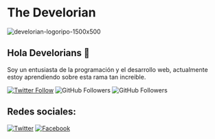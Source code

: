 # The Develorian

![develorian-logoripo-1500x500](https://github.com/develorian/develorian/assets/76497328/a1154443-972a-4925-a240-543379d1b2a2)

## Hola Develorians 👋

Soy un entusiasta de la programación y el desarrollo web, actualmente estoy aprendiendo sobre esta rama tan increible.

[![Twitter Follow](https://img.shields.io/twitter/follow/Develorian_?style=social)](https://twitter.com/Develorian_)
![GitHub Followers](https://img.shields.io/github/followers/develorian?style=social)
![GitHub Followers](https://img.shields.io/github/stars/develorian?style=social)

## Redes sociales:

[![Twitter](https://img.shields.io/badge/Twitter-@Develorian_-1DA1F2?style=for-the-badge&logo=twitter&logoColor=white&labelColor=101010)](https://twitter.com/Develorian_)
[![Facebook](https://img.shields.io/badge/Facebook-@Develorian-1877F2?style=for-the-badge&logo=facebook&logoColor=white&labelColor=101010)](https://facebook.com/Develorian)



<!--
**develorian/develorian** is a ✨ _special_ ✨ repository because its `README.md` (this file) appears on your GitHub profile.

Here are some ideas to get you started:

- 🔭 I’m currently working on ...
- 🌱 I’m currently learning ...
- 👯 I’m looking to collaborate on ...
- 🤔 I’m looking for help with ...
- 💬 Ask me about ...

- 📫 How to reach me: ...
- 😄 Pronouns: ...
- ⚡ Fun fact: ...
-->
